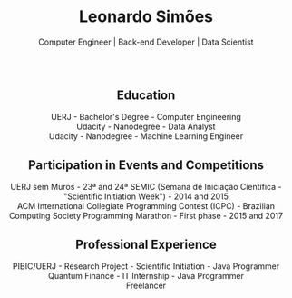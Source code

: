 <header>
    <h1 align="center">Leonardo Simões</h1>
    <div align="center">Computer Engineer | Back-end Developer | Data Scientist</div>
    <br/>
</header>
<main>
    <section align="center">
        <h2>Education</h2>
        <div>UERJ - Bachelor's Degree - Computer Engineering</div>
        <div>Udacity - Nanodegree - Data Analyst</div>
        <div>Udacity - Nanodegree - Machine Learning Engineer</div>
    </section>
    <section align="center">
        <h2>Participation in Events and Competitions</h2>
        <div>
            UERJ sem Muros - 23ª and 24ª SEMIC 
            (Semana de Iniciação Científica - "Scientific Initiation Week") - 
            2014 and 2015
        </div>
        <div>
            ACM International Collegiate Programming Contest (ICPC) - 
            Brazilian Computing Society Programming Marathon - 
            First phase - 2015 and 2017
        </div>
    </section>
    <section align="center">
        <h2>Professional Experience</h2>
        <div>PIBIC/UERJ - Research Project - Scientific Initiation - Java Programmer</div>
        <div>Quantum Finance - IT Internship - Java Programmer</div>
        <div>Freelancer</div>
    </section>
</main>